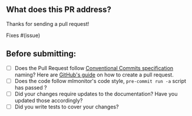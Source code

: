 ## What does this PR address?


Thanks for sending a pull request!

<!--
We really appreciate your sincere efforts There are still a few things to run through

Please fill out the blanks below before requesting a code review.

Name your Pull Request with one of the following prefixes, e.g. "feat: add support for PyTorch", to indicate the type of changes proposed. This is based on the [Conventional Commits specification](https://www.conventionalcommits.org/en/v1.0.0/#summary).
  - feat: (new feature for the user, not a new feature for build script)
  - fix: (bug fix for the user, not a fix to a build script)
  - docs: (changes to the documentation)
  - style: (formatting, missing semicolons, etc; no production code change)
  - refactor: (refactoring production code, eg. renaming a variable)
  - perf: (code changes that improve performance)
  - test: (adding missing tests, refactoring tests; no production code change)
  - chore: (updating grunt tasks etc; no production code change)
  - build: (changes that affect the build system or external dependencies)
  - ci: (changes to configuration files and scripts)
  - revert: (reverts a previous commit)

Describe your changes in detail. Attach screenshots here if appropriate.


Once you're done with this, someone from xpuls-labs core team or extended team will help review your PR. If no one has reviewed your PR after a week have passed, don't hesitate to post a new comment and ping @SHARANTANGEDA. Notifications sometimes might get lost 🥲.
-->

<!-- Remove if not applicable -->

Fixes #(issue)

## Before submitting:

<!--- Go over all the following points, and put an `x` in all the boxes that apply. -->
<!--- If you're unsure about any of these, don't hesitate to ask. We're here to help! -->
<!--- If you plan to update documentation or tests in follow-up, please note -->

- [ ] Does the Pull Request follow [Conventional Commits specification](https://www.conventionalcommits.org/en/v1.0.0/#summary) naming? Here are [GitHub's
      guide](https://docs.github.com/en/pull-requests/collaborating-with-pull-requests/proposing-changes-to-your-work-with-pull-requests/creating-a-pull-request) on how to create a pull request.
- [ ] Does the code follow mlmonitor's code style, `pre-commit run -a` script has passed ?
- [ ] Did your changes require updates to the documentation? Have you updated
      those accordingly?
- [ ] Did you write tests to cover your changes?